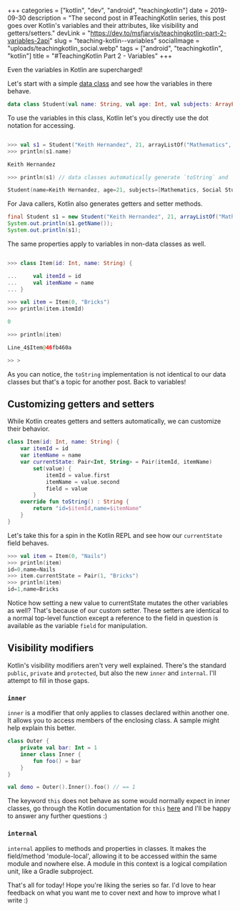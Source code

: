 +++
categories = ["kotlin", "dev", "android", "teachingkotlin"]
date = 2019-09-30
description = "The second post in #TeachingKotlin series, this post goes over Kotlin's variables and their attributes, like visibility and getters/setters."
devLink = "https://dev.to/msfjarvis/teachingkotlin-part-2-variables-2api"
slug = "teaching-kotlin--variables"
socialImage = "uploads/teachingkotlin_social.webp"
tags = ["android", "teachingkotlin", "kotlin"]
title = "#TeachingKotlin Part 2 - Variables"
+++

Even the variables in Kotlin are supercharged!

Let's start with a simple [data class](https://kotlinlang.org/docs/reference/data-classes.html#data-classes) and see how the variables in there behave.

``` kotlin
data class Student(val name: String, val age: Int, val subjects: ArrayList<String>)
```

To use the variables in this class, Kotlin let's you directly use the dot notation for accessing.

``` kotlin

>>> val s1 = Student("Keith Hernandez", 21, arrayListOf("Mathematics", "Social Studies"))
>>> println(s1.name)

Keith Hernandez

>>> println(s1) // data classes automatically generate `toString` and `hashCode` 

Student(name=Keith Hernandez, age=21, subjects=[Mathematics, Social Studies])
```

For Java callers, Kotlin also generates getters and setter methods.

``` java
final Student s1 = new Student("Keith Hernandez", 21, arrayListOf("Mathematics", "Social Studies"));
System.out.println(s1.getName());
System.out.println(s1);
```

The same properties apply to variables in non-data classes as well.

``` kotlin

>>> class Item(id: Int, name: String) {

...     val itemId = id
...     val itemName = name
... }

>>> val item = Item(0, "Bricks")
>>> println(item.itemId)

0

>>> println(item)

Line_4$Item@46fb460a

>> >

```

As you can notice, the `toString` implementation is not identical to our data classes but that's a topic for another post. Back to variables!

## Customizing getters and setters

While Kotlin creates getters and setters automatically, we can customize their behavior.

``` kotlin
class Item(id: Int, name: String) {
    var itemId = id
    var itemName = name
    var currentState: Pair<Int, String> = Pair(itemId, itemName)
        set(value) {
            itemId = value.first
            itemName = value.second
            field = value
        }
    override fun toString() : String {
        return "id=$itemId,name=$itemName"
    }
}
```

Let's take this for a spin in the Kotlin REPL and see how our `currentState` field behaves.

```kotlin
>>> val item = Item(0, "Nails")
>>> println(item)
id=0,name=Nails
>>> item.currentState = Pair(1, "Bricks")
>>> println(item)
id=1,name=Bricks
```

Notice how setting a new value to currentState mutates the other variables as well? That's because of our custom setter. These setters are identical to a normal top-level function except a reference to the field in question is available as the variable `field` for manipulation.

## Visibility modifiers

Kotlin's visibility modifiers aren't very well explained. There's the standard `public`, `private` and `protected`, but also the new `inner` and `internal`. I'll attempt to fill in those gaps.

### `inner`

`inner` is a modifier that only applies to classes declared within another one. It allows you to access members of the enclosing class. A sample might help explain this better.

```kotlin
class Outer {
    private val bar: Int = 1
    inner class Inner {
        fun foo() = bar
    }
}

val demo = Outer().Inner().foo() // == 1
```

The keyword `this` does not behave as some would normally expect in inner classes, go through the Kotlin documentation for `this` [here](https://kotlinlang.org/docs/reference/this-expressions.html) and I'll be happy to answer any further questions :)

### `internal`

`internal` applies to methods and properties in classes. It makes the field/method 'module-local', allowing it to be accessed within the same module and nowhere else. A module in this context is a logical compilation unit, like a Gradle subproject.

That's all for today! Hope you're liking the series so far. I'd love to hear feedback on what you want me to cover next and how to improve what I write :)
